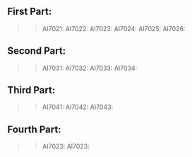First Part:
------------
>>AI7021:
>>AI7022:
>>AI7023:
>>AI7024:
>>AI7025:
>>AI7026:

Second Part:
------------
>>AI7031:
>>AI7032:
>>AI7033:
>>AI7034:

Third Part:
------------
>>AI7041:
>>AI7042:
>>AI7043:

Fourth Part:
------------
>>AI7023:
>>AI7023:
